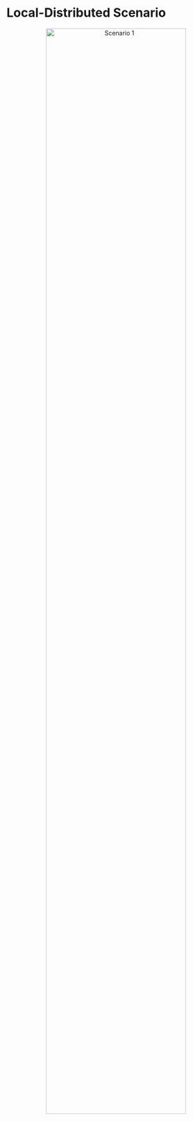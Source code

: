 # Local-Distributed Scenario

<p align="center">
  <img alt="Scenario 1" src="../img/sn1.png" width="80%">
</p>